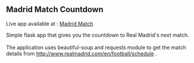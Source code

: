## Madrid Match Countdown
Live app available at : <a href="https://madrid-match-countdown.herokuapp.com/">Madrid Match</a> <br/>

Simple flask app that gives you the countdown to Real Madrid's next match. <br/> <br/>
The application uses beautiful-soup and requests module to get the match details from http://www.realmadrid.com/en/football/schedule . <br/>
